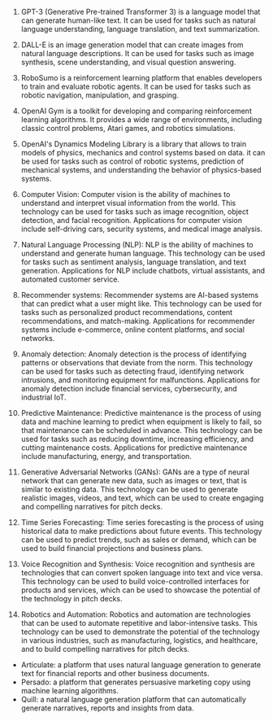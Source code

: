 1.  GPT-3 (Generative Pre-trained Transformer 3) is a language model that can generate human-like text. It can be used for tasks such as natural language understanding, language translation, and text summarization.
    
2.  DALL-E is an image generation model that can create images from natural language descriptions. It can be used for tasks such as image synthesis, scene understanding, and visual question answering.
    
3.  RoboSumo is a reinforcement learning platform that enables developers to train and evaluate robotic agents. It can be used for tasks such as robotic navigation, manipulation, and grasping.
    
4.  OpenAI Gym is a toolkit for developing and comparing reinforcement learning algorithms. It provides a wide range of environments, including classic control problems, Atari games, and robotics simulations.
    
5.  OpenAI's Dynamics Modeling Library is a library that allows to train models of physics, mechanics and control systems based on data. it can be used for tasks such as control of robotic systems, prediction of mechanical systems, and understanding the behavior of physics-based systems.

1.  Computer Vision: Computer vision is the ability of machines to understand and interpret visual information from the world. This technology can be used for tasks such as image recognition, object detection, and facial recognition. Applications for computer vision include self-driving cars, security systems, and medical image analysis.
    
2.  Natural Language Processing (NLP): NLP is the ability of machines to understand and generate human language. This technology can be used for tasks such as sentiment analysis, language translation, and text generation. Applications for NLP include chatbots, virtual assistants, and automated customer service.
    
3.  Recommender systems: Recommender systems are AI-based systems that can predict what a user might like. This technology can be used for tasks such as personalized product recommendations, content recommendations, and match-making. Applications for recommender systems include e-commerce, online content platforms, and social networks.
    
4.  Anomaly detection: Anomaly detection is the process of identifying patterns or observations that deviate from the norm. This technology can be used for tasks such as detecting fraud, identifying network intrusions, and monitoring equipment for malfunctions. Applications for anomaly detection include financial services, cybersecurity, and industrial IoT.
    
5.  Predictive Maintenance: Predictive maintenance is the process of using data and machine learning to predict when equipment is likely to fail, so that maintenance can be scheduled in advance. This technology can be used for tasks such as reducing downtime, increasing efficiency, and cutting maintenance costs. Applications for predictive maintenance include manufacturing, energy, and transportation.

7.  Generative Adversarial Networks (GANs): GANs are a type of neural network that can generate new data, such as images or text, that is similar to existing data. This technology can be used to generate realistic images, videos, and text, which can be used to create engaging and compelling narratives for pitch decks.
    
2.  Time Series Forecasting: Time series forecasting is the process of using historical data to make predictions about future events. This technology can be used to predict trends, such as sales or demand, which can be used to build financial projections and business plans.
    
3.  Voice Recognition and Synthesis: Voice recognition and synthesis are technologies that can convert spoken language into text and vice versa. This technology can be used to build voice-controlled interfaces for products and services, which can be used to showcase the potential of the technology in pitch decks.
    
4.  Robotics and Automation: Robotics and automation are technologies that can be used to automate repetitive and labor-intensive tasks. This technology can be used to demonstrate the potential of the technology in various industries, such as manufacturing, logistics, and healthcare, and to build compelling narratives for pitch decks.
-   Articulate: a platform that uses natural language generation to generate text for financial reports and other business documents.
-   Persado: a platform that generates persuasive marketing copy using machine learning algorithms.
-   Quill: a natural language generation platform that can automatically generate narratives, reports and insights from data.